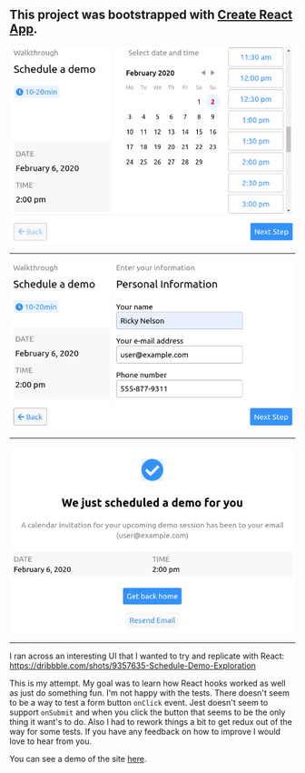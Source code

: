 This project was bootstrapped with [Create React App](https://github.com/facebook/create-react-app).
---

<p align="center">
  <img width="723" src="https://github.com/Zolmok/schedule-event/blob/master/docs/step-1.png">
</p>

---

<p align="center">
  <img width="723" src="https://github.com/Zolmok/schedule-event/blob/master/docs/step-2.png">
</p>

---

<p align="center">
  <img width="723" src="https://github.com/Zolmok/schedule-event/blob/master/docs/step-3.png">
</p>

---

I ran across an interesting UI that I wanted to try and replicate with React: https://dribbble.com/shots/9357635-Schedule-Demo-Exploration

This is my attempt.  My goal was to learn how React hooks worked as well as just do something fun.  I'm not happy with the tests.  There doesn't seem to be a way to test a form button `onClick` event.  Jest doesn't seem to support `onSubmit` and when you click the button that seems to be the only thing it want's to do.  Also I had to rework things a bit to get redux out of the way for some tests.  If you have any feedback on how to improve I would love to hear from you.

You can see a demo of the site [here](https://zolmok.github.io/schedule-event/).
